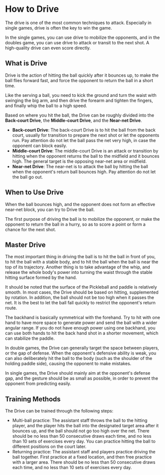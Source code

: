 # How to Drive

The drive is one of the most common techniques to attack. Especially in single games, drive is often the key to win the game.

In the single games, you can use drive to mobilize the opponents, and in the doubles game, you can use drive to attack or transit to the next shot. A high-quality drive can even score directly.

## What is Drive

Drive is the action of hitting the ball quickly after it bounces up, to make the ball flies forward fast, and force the opponent to return the ball in a short time.

Like the serving a ball, you need to kick the ground and turn the waist with swinging the big arm, and then drive the forearm and tighten the fingers, and finally whip the ball to a high speed.

Based on where you hit the ball, the Drive can be roughly divided into the **Back-court Drive**, the **Middle-court Drive**, and the **Near-net Drive**.

* **Back-court Drive**: The back-court Drive is to hit the ball from the back court, usually for transition to prepare the next shot or let the opponents run. Pay attention do not let the ball pass the net very high, in case the opponent can block easily.
* **Middle-court Drive**: The middle-court Drive is an attack or transition by hitting when the opponent returns the ball to the midfield and it bounces high. The general target is the opposing near-net area or midfield.
* **Near-net Drive**: The near-net is to attack the ball by hitting the ball when the opponent's return ball bounces high. Pay attention do not let the ball go out.

## When to Use Drive

When the ball bounces high, and the opponent does not form an effective near-net block, you can try to Drive the ball.

The first purpose of driving the ball is to mobilize the opponent, or make the opponent to return the ball in a hurry, so as to score a point or form a chance for the next shot.

## Master Drive

The most important thing in driving the ball is to hit the ball in front of you, to hit the ball with a stable body, and to hit the ball when the ball is near the top of its trajectory. Another thing is to take advantage of the whip, and release the whole body's power into turning the waist through the stable hitting surface formed by the hand.

It should be noted that the surface of the Pickleball and paddle is relatively smooth. In most cases, the Drive should be based on hitting, supplemented by rotation. In addition, the ball should not be too high when it passes the net. It is the best to let the ball fall quickly to restrict the opponent's return route.

The backhand is basically symmetrical with the forehand. Try to hit with one hand to have more space to generate power and send the ball with a wider angular range. If you do not have enough power using one backhand, you can use both hands to hit the back hand shot in a shorter movement, which can stabilize the paddle.

In double games, the Drive can generally target the space between players, or the gap of defense. When the opponent's defensive ability is weak, you can also deliberately hit the ball to the body (such as the shoulder of the holding paddle side), causing the opponent to make mistakes.

In single games, the Drive should mainly aim at the opponent's defense gap, and the gesture should be as small as possible, in order to prevent the opponent from predicting easily.

## Training Methods

The Drive can be trained through the following steps:

* Multi-ball practice: The assistant staff throws the ball to the hitting player, and the player hits the ball into the designated target area after it bounces up, and the ball should not go too high over the net. There should be no less than 50 consecutive draws each time, and no less than 10 sets of exercises every day. You can practice hitting the ball to different positions on the court later.
* Returning practice: The assistant staff and players practice driving the ball together. First practice at a fixed location, and then free practice with a larger area. There should be no less than 50 consecutive draws each time, and no less than 10 sets of exercises every day.
